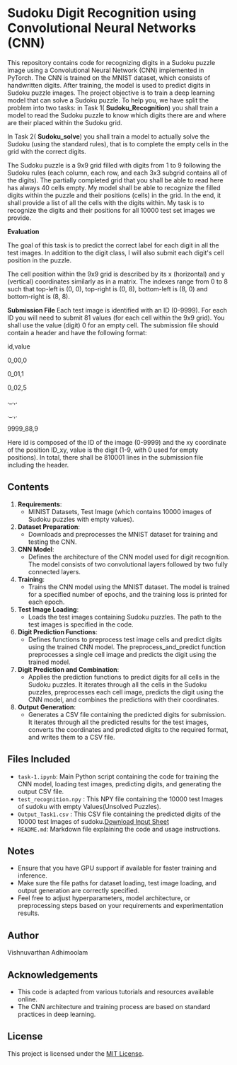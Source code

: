 # Sudoku Digit Recognition using Convolutional Neural Networks (CNN)

This repository contains code for recognizing digits in a Sudoku puzzle image using a Convolutional Neural Network (CNN) implemented in PyTorch. The CNN is trained on the MNIST dataset, which consists of handwritten digits. After training, the model is used to predict digits in Sudoku puzzle images.
The project objective is to train a deep learning model that can solve a Sudoku puzzle. To help you, we have split the problem into two tasks: in Task 1( **Sudoku_Recognition**) you shall train a model to read the Sudoku puzzle to know which digits there are and where are their placed within the Sudoku grid. 

In Task 2( **Sudoku_solve**) you shall train a model to actually solve the Sudoku (using the standard rules), that is to complete the empty cells in the grid with the correct digits.

The Sudoku puzzle is a 9x9 grid filled with digits from 1 to 9 following the Sudoku rules (each column, each row, and each 3x3 subgrid contains all of the digits). The partially completed grid that you shall be able to read here has always 40 cells empty. My model shall be able to recognize the filled digits within the puzzle and their positions (cells) in the grid. In the end, it shall provide a list of all the cells with the digits within.
My task is to recognize the digits and their positions for all 10000 test set images we provide.

**Evaluation**

The goal of this task is to predict the correct label for each digit in all the test images. In addition to the digit class, I will also submit each digit's cell position in the puzzle.

The cell position within the 9x9 grid is described by its x (horizontal) and y (vertical) coordinates similarly as in a matrix. The indexes range from 0 to 8 such that top-left is (0, 0), top-right is (0, 8), bottom-left is (8, 0) and bottom-right is (8, 8).

**Submission File**
Each test image is identified with an ID (0-9999). For each ID you will need to submit 81 values (for each cell within the 9x9 grid). You shall use the value (digit) 0 for an empty cell. The submission file should contain a header and have the following format:

id,value

0_00,0

0_01,1

0_02,5

._.,.

._.,.

9999_88,9

Here id is composed of the ID of the image (0-9999) and the xy coordinate of the position ID_xy, value is the digit (1-9, with 0 used for empty positions). In total, there shall be 810001 lines in the submission file including the header.

## Contents
1. **Requirements**: 
   - MINIST Datasets, Test Image (which contains 10000 images of Sudoku puzzles with empty values).
2. **Dataset Preparation**: 
   - Downloads and preprocesses the MNIST dataset for training and testing the CNN.
3. **CNN Model**: 
   - Defines the architecture of the CNN model used for digit recognition. The model consists of two convolutional layers followed by two fully connected layers.
4. **Training**: 
   - Trains the CNN model using the MNIST dataset. The model is trained for a specified number of epochs, and the training loss is printed for each epoch.
5. **Test Image Loading**: 
   - Loads the test images containing Sudoku puzzles. The path to the test images is specified in the code.
6. **Digit Prediction Functions**: 
   - Defines functions to preprocess test image cells and predict digits using the trained CNN model. The preprocess_and_predict function preprocesses a single cell image and predicts the digit using the trained model.
7. **Digit Prediction and Combination**: 
   - Applies the prediction functions to predict digits for all cells in the Sudoku puzzles. It iterates through all the cells in the Sudoku puzzles, preprocesses each cell image, predicts the digit using the CNN model, and combines the predictions with their coordinates.
8. **Output Generation**: 
   - Generates a CSV file containing the predicted digits for submission. It iterates through all the predicted results for the test images, converts the coordinates and predicted digits to the required format, and writes them to a CSV file.

## Files Included
- `task-1.ipynb`: Main Python script containing the code for training the CNN model, loading test images, predicting digits, and generating the output CSV file.
- `test_recognition.npy` : This NPY file containing the 10000 test Images of sudoku with empty Values(Unsolved Puzzles).
- `Output_Task1.csv` : This CSV file containing the predicted digits of the 10000 test Images of sudoku.[Download Input Sheet](https://github.com/Vishnuvarthanaadhi/Workforce/blob/5c87cc692ae603f218f57c08137f134910a7fc9f/Input.xlsx)
- `README.md`: Markdown file explaining the code and usage instructions.

## Notes
- Ensure that you have GPU support if available for faster training and inference.
- Make sure the file paths for dataset loading, test image loading, and output generation are correctly specified.
- Feel free to adjust hyperparameters, model architecture, or preprocessing steps based on your requirements and experimentation results.

## Author
Vishnuvarthan Adhimoolam

## Acknowledgements
- This code is adapted from various tutorials and resources available online.
- The CNN architecture and training process are based on standard practices in deep learning.

## License
This project is licensed under the [MIT License](https://opensource.org/licenses/MIT).
